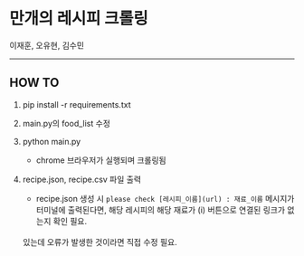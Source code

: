 # 만개의 레시피 크롤링
이재훈, 오유현, 김수민

<hr>

## HOW TO

1. pip install -r requirements.txt

2. main.py의 food_list 수정

3. python main.py
    
    * chrome 브라우저가 실행되며 크롤링됨

4. recipe.json, recipe.csv 파일 출력

    * recipe.json 생성 시 `please check [레시피_이름](url) : 재료_이름` 메시지가 터미널에 출력된다면, 해당 레시피의 해당 재료가 (i) 버튼으로 연결된 링크가 없는지 확인 필요.
    <br>
    있는데 오류가 발생한 것이라면 직접 수정 필요.
